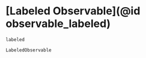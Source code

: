 # [Labeled Observable](@id observable_labeled)

```@docs
labeled
```

```@docs
LabeledObservable
```
